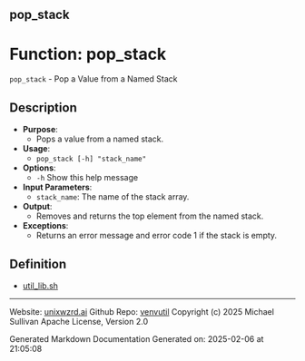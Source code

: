 ## pop_stack
# Function: pop_stack
`pop_stack` - Pop a Value from a Named Stack
## Description
- **Purpose**:
  - Pops a value from a named stack.
- **Usage**: 
  - `pop_stack [-h] "stack_name"`
- **Options**: 
  - `-h`   Show this help message
- **Input Parameters**: 
  - `stack_name`: The name of the stack array.
- **Output**: 
  - Removes and returns the top element from the named stack.
- **Exceptions**: 
  - Returns an error message and error code 1 if the stack is empty.

## Definition 

* [util_lib.sh](../util_lib_sh.md)
---

Website: [unixwzrd.ai](https://unixwzrd.ai)
Github Repo: [venvutil](https://github.com/unixwzrd/venvutil)
Copyright (c) 2025 Michael Sullivan
Apache License, Version 2.0

Generated Markdown Documentation
Generated on: 2025-02-06 at 21:05:08
